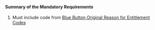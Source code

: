 #### Summary of the Mandatory Requirements

1.  Must include code from [Blue Button Original Reason for Entitlement Codes](ValueSet-orec.html)